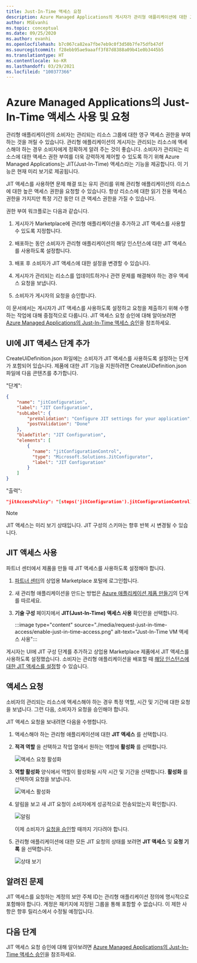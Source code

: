 ```yaml
---
title: Just-In-Time 액세스 요청
description: Azure Managed Applications의 게시자가 관리형 애플리케이션에 대한 Just-In-Time 액세스를 요청하는 방법을 설명합니다.
author: MSEvanhi
ms.topic: conceptual
ms.date: 09/25/2020
ms.author: evanhi
ms.openlocfilehash: b7c067ca82ea7fbe7eb9c0f3d50b7fe75dfb47df
ms.sourcegitcommit: f28ebb95ae9aaaff3f87d8388a09b41e0b3445b5
ms.translationtype: HT
ms.contentlocale: ko-KR
ms.lasthandoff: 03/29/2021
ms.locfileid: "100377366"
---
```

# <a name="enable-and-request-just-in-time-access-for-azure-managed-applications"></a>Azure Managed Applications의 Just-In-Time 액세스 사용 및 요청

관리형 애플리케이션의 소비자는 관리되는 리소스 그룹에 대한 영구 액세스 권한을 부여하는 것을 꺼릴 수 있습니다. 관리형 애플리케이션의 게시자는 관리되는 리소스에 액세스해야 하는 경우 소비자에게 정확하게 알려 주는 것이 좋습니다. 소비자가 관리되는 리소스에 대한 액세스 권한 부여를 더욱 강력하게 제어할 수 있도록 하기 위해 Azure Managed Applications는 JIT(Just-In-Time) 액세스라는 기능을 제공합니다. 이 기능은 현재 미리 보기로 제공됩니다.

JIT 액세스를 사용하면 문제 해결 또는 유지 관리를 위해 관리형 애플리케이션의 리소스에 대한 높은 액세스 권한을 요청할 수 있습니다. 항상 리소스에 대한 읽기 전용 액세스 권한을 가지지만 특정 기간 동안 더 큰 액세스 권한을 가질 수 있습니다.

권한 부여 워크플로는 다음과 같습니다.

1. 게시자가 Marketplace에 관리형 애플리케이션을 추가하고 JIT 액세스를 사용할 수 있도록 지정합니다.

1. 배포하는 동안 소비자가 관리형 애플리케이션의 해당 인스턴스에 대한 JIT 액세스를 사용하도록 설정합니다.

1. 배포 후 소비자가 JIT 액세스에 대한 설정을 변경할 수 있습니다.

1. 게시자가 관리되는 리소스를 업데이트하거나 관련 문제를 해결해야 하는 경우 액세스 요청을 보냅니다.

1. 소비자가 게시자의 요청을 승인합니다.

이 문서에서는 게시자가 JIT 액세스를 사용하도록 설정하고 요청을 제출하기 위해 수행하는 작업에 대해 중점적으로 다룹니다. JIT 액세스 요청 승인에 대해 알아보려면 [Azure Managed Applications의 Just-In-Time 액세스 승인](approve-just-in-time-access.md)을 참조하세요.

## <a name="add-jit-access-step-to-ui"></a>UI에 JIT 액세스 단계 추가

CreateUiDefinition.json 파일에는 소비자가 JIT 액세스를 사용하도록 설정하는 단계가 포함되어 있습니다. 제품에 대한 JIT 기능을 지원하려면 CreateUiDefinition.json 파일에 다음 콘텐츠를 추가합니다.

"단계":

```json
{
    "name": "jitConfiguration",
    "label": "JIT Configuration",
    "subLabel": {
        "preValidation": "Configure JIT settings for your application",
        "postValidation": "Done"
    },
    "bladeTitle": "JIT Configuration",
    "elements": [
        {
          "name": "jitConfigurationControl",
          "type": "Microsoft.Solutions.JitConfigurator",
          "label": "JIT Configuration"
        }
    ]
}
```

"출력":

```json
"jitAccessPolicy": "[steps('jitConfiguration').jitConfigurationControl]"
```

> [!NOTE]
> JIT 액세스는 미리 보기 상태입니다. JIT 구성의 스키마는 향후 반복 시 변경될 수 있습니다.

## <a name="enable-jit-access"></a>JIT 액세스 사용

파트너 센터에서 제품을 만들 때 JIT 액세스를 사용하도록 설정해야 합니다.

1. [파트너 센터](https://partner.microsoft.com/dashboard/commercial-marketplace/overview)의 상업용 Marketplace 포털에 로그인합니다.

1. 새 관리형 애플리케이션을 만드는 방법은 [Azure 애플리케이션 제품 만들기](../../marketplace/create-new-azure-apps-offer.md)의 단계를 따르세요.

1. **기술 구성** 페이지에서 **JIT(Just-In-Time) 액세스 사용** 확인란을 선택합니다.

   :::image type="content" source="./media/request-just-in-time-access/enable-just-in-time-access.png" alt-text="Just-In-Time VM 액세스 사용":::

게시자는 UI에 JIT 구성 단계를 추가하고 상업용 Marketplace 제품에서 JIT 액세스를 사용하도록 설정했습니다. 소비자는 관리형 애플리케이션을 배포할 때 [해당 인스턴스에 대한 JIT 액세스를 설정](approve-just-in-time-access.md#enable-during-deployment)할 수 있습니다.

## <a name="request-access"></a>액세스 요청

소비자의 관리되는 리소스에 액세스해야 하는 경우 특정 역할, 시간 및 기간에 대한 요청을 보냅니다. 그런 다음, 소비자가 요청을 승인해야 합니다.

JIT 액세스 요청을 보내려면 다음을 수행합니다.

1. 액세스해야 하는 관리형 애플리케이션에 대한 **JIT 액세스** 를 선택합니다.

1. **적격 역할** 을 선택하고 작업 열에서 원하는 역할에 **활성화** 를 선택합니다.

   ![액세스 요청 활성화](./media/request-just-in-time-access/send-request.png)

1. **역할 활성화** 양식에서 역할이 활성화될 시작 시간 및 기간을 선택합니다. **활성화** 를 선택하여 요청을 보냅니다.

   ![액세스 활성화](./media/request-just-in-time-access/activate-access.png) 

1. 알림을 보고 새 JIT 요청이 소비자에게 성공적으로 전송되었는지 확인합니다.

   ![알림](./media/request-just-in-time-access/in-progress.png)

   이제 소비자가 [요청을 승인](approve-just-in-time-access.md#approve-requests)할 때까지 기다려야 합니다.

1. 관리형 애플리케이션에 대한 모든 JIT 요청의 상태를 보려면 **JIT 액세스** 및 **요청 기록** 을 선택합니다.

   ![상태 보기](./media/request-just-in-time-access/view-status.png)

## <a name="known-issues"></a>알려진 문제

JIT 액세스를 요청하는 계정의 보안 주체 ID는 관리형 애플리케이션 정의에 명시적으로 포함해야 합니다. 계정은 패키지에 지정된 그룹을 통해 포함할 수 없습니다. 이 제한 사항은 향후 릴리스에서 수정될 예정입니다.

## <a name="next-steps"></a>다음 단계

JIT 액세스 요청 승인에 대해 알아보려면 [Azure Managed Applications의 Just-In-Time 액세스 승인](approve-just-in-time-access.md)을 참조하세요.
